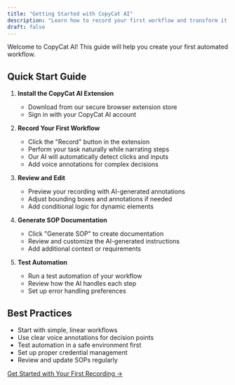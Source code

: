 ```yaml
---
title: "Getting Started with CopyCat AI"
description: "Learn how to record your first workflow and transform it into an automated process"
draft: false
---
```



Welcome to CopyCat AI! This guide will help you create your first automated workflow.

## Quick Start Guide

1. **Install the CopyCat AI Extension**
   - Download from our secure browser extension store
   - Sign in with your CopyCat AI account

2. **Record Your First Workflow**
   - Click the "Record" button in the extension
   - Perform your task naturally while narrating steps
   - Our AI will automatically detect clicks and inputs
   - Add voice annotations for complex decisions

3. **Review and Edit**
   - Preview your recording with AI-generated annotations
   - Adjust bounding boxes and annotations if needed
   - Add conditional logic for dynamic elements

4. **Generate SOP Documentation**
   - Click "Generate SOP" to create documentation
   - Review and customize the AI-generated instructions
   - Add additional context or requirements

5. **Test Automation**
   - Run a test automation of your workflow
   - Review how the AI handles each step
   - Set up error handling preferences

## Best Practices

- Start with simple, linear workflows
- Use clear voice annotations for decision points
- Test automation in a safe environment first
- Set up proper credential management
- Review and update SOPs regularly

[Get Started with Your First Recording →](https://github.com/pritzvi/hugo-mock-landing-page) 